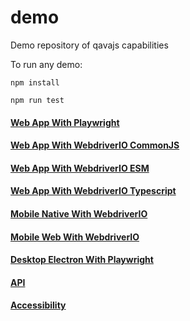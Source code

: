 # demo
Demo repository of qavajs capabilities

To run any demo:

`npm install`

`npm run test`

#### [Web App With Playwright](web-playwright)
#### [Web App With WebdriverIO CommonJS](web-wdio)
#### [Web App With WebdriverIO ESM](web-wdio-esm)
#### [Web App With WebdriverIO Typescript](web-wdio-typescript)
#### [Mobile Native With WebdriverIO](mobile-native)
#### [Mobile Web With WebdriverIO](mobile-web)
#### [Desktop Electron With Playwright](electron-playwright)
#### [API](web-api)
#### [Accessibility](accessibility)

